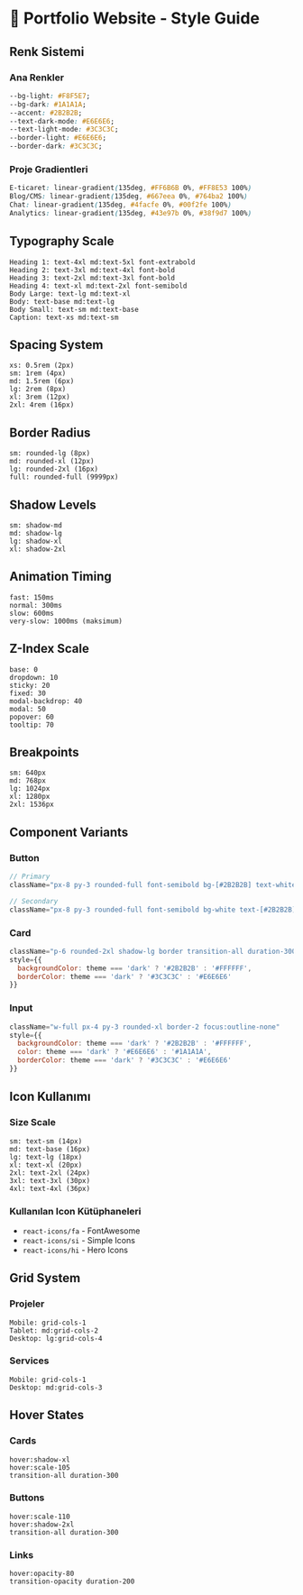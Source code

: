 # 🎨 Portfolio Website - Style Guide

## Renk Sistemi

### Ana Renkler
```css
--bg-light: #F8F5E7;
--bg-dark: #1A1A1A;
--accent: #2B2B2B;
--text-dark-mode: #E6E6E6;
--text-light-mode: #3C3C3C;
--border-light: #E6E6E6;
--border-dark: #3C3C3C;
```

### Proje Gradientleri
```css
E-ticaret: linear-gradient(135deg, #FF6B6B 0%, #FF8E53 100%)
Blog/CMS: linear-gradient(135deg, #667eea 0%, #764ba2 100%)
Chat: linear-gradient(135deg, #4facfe 0%, #00f2fe 100%)
Analytics: linear-gradient(135deg, #43e97b 0%, #38f9d7 100%)
```

## Typography Scale

```
Heading 1: text-4xl md:text-5xl font-extrabold
Heading 2: text-3xl md:text-4xl font-bold
Heading 3: text-2xl md:text-3xl font-bold
Heading 4: text-xl md:text-2xl font-semibold
Body Large: text-lg md:text-xl
Body: text-base md:text-lg
Body Small: text-sm md:text-base
Caption: text-xs md:text-sm
```

## Spacing System

```
xs: 0.5rem (2px)
sm: 1rem (4px)
md: 1.5rem (6px)
lg: 2rem (8px)
xl: 3rem (12px)
2xl: 4rem (16px)
```

## Border Radius

```
sm: rounded-lg (8px)
md: rounded-xl (12px)
lg: rounded-2xl (16px)
full: rounded-full (9999px)
```

## Shadow Levels

```
sm: shadow-md
md: shadow-lg
lg: shadow-xl
xl: shadow-2xl
```

## Animation Timing

```
fast: 150ms
normal: 300ms
slow: 600ms
very-slow: 1000ms (maksimum)
```

## Z-Index Scale

```
base: 0
dropdown: 10
sticky: 20
fixed: 30
modal-backdrop: 40
modal: 50
popover: 60
tooltip: 70
```

## Breakpoints

```
sm: 640px
md: 768px
lg: 1024px
xl: 1280px
2xl: 1536px
```

## Component Variants

### Button
```javascript
// Primary
className="px-8 py-3 rounded-full font-semibold bg-[#2B2B2B] text-white hover:bg-[#1A1A1A]"

// Secondary
className="px-8 py-3 rounded-full font-semibold bg-white text-[#2B2B2B] border-2 border-[#2B2B2B]"
```

### Card
```javascript
className="p-6 rounded-2xl shadow-lg border transition-all duration-300"
style={{ 
  backgroundColor: theme === 'dark' ? '#2B2B2B' : '#FFFFFF',
  borderColor: theme === 'dark' ? '#3C3C3C' : '#E6E6E6'
}}
```

### Input
```javascript
className="w-full px-4 py-3 rounded-xl border-2 focus:outline-none"
style={{
  backgroundColor: theme === 'dark' ? '#2B2B2B' : '#FFFFFF',
  color: theme === 'dark' ? '#E6E6E6' : '#1A1A1A',
  borderColor: theme === 'dark' ? '#3C3C3C' : '#E6E6E6'
}}
```

## Icon Kullanımı

### Size Scale
```
sm: text-sm (14px)
md: text-base (16px)
lg: text-lg (18px)
xl: text-xl (20px)
2xl: text-2xl (24px)
3xl: text-3xl (30px)
4xl: text-4xl (36px)
```

### Kullanılan Icon Kütüphaneleri
- `react-icons/fa` - FontAwesome
- `react-icons/si` - Simple Icons
- `react-icons/hi` - Hero Icons

## Grid System

### Projeler
```
Mobile: grid-cols-1
Tablet: md:grid-cols-2
Desktop: lg:grid-cols-4
```

### Services
```
Mobile: grid-cols-1
Desktop: md:grid-cols-3
```

## Hover States

### Cards
```
hover:shadow-xl
hover:scale-105
transition-all duration-300
```

### Buttons
```
hover:scale-110
hover:shadow-2xl
transition-all duration-300
```

### Links
```
hover:opacity-80
transition-opacity duration-200
```
